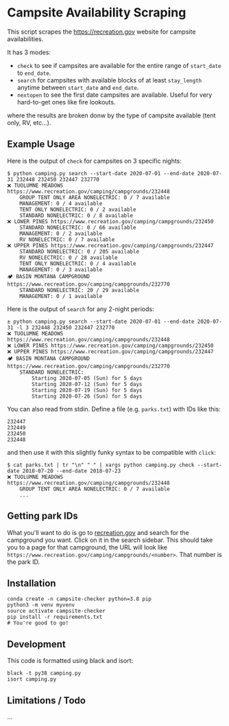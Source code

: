 # Campsite Availability Scraping

This script scrapes the https://recreation.gov website for campsite availabilities.

It has 3 modes:

- `check` to see if campsites are available for the entire range of `start_date` to `end_date`.
- `search` for campsites with available blocks of at least `stay_length` anytime between `start_date` and `end_date`.
- `nextopen` to see the first date campsites are available.  Useful for very hard-to-get ones like fire lookouts.

where the results are broken donw by the type of campsite available (tent only, RV, etc...).

## Example Usage

Here is the output of `check` for campsites on 3 specific nights:

```shell
$ python camping.py search --start-date 2020-07-01 --end-date 2020-07-31 232448 232450 232447 232770
❌ TUOLUMNE MEADOWS https://www.recreation.gov/camping/campgrounds/232448
    GROUP TENT ONLY AREA NONELECTRIC: 0 / 7 available
    MANAGEMENT: 0 / 4 available
    TENT ONLY NONELECTRIC: 0 / 2 available
    STANDARD NONELECTRIC: 0 / 8 available
❌ LOWER PINES https://www.recreation.gov/camping/campgrounds/232450
    STANDARD NONELECTRIC: 0 / 66 available
    MANAGEMENT: 0 / 2 available
    RV NONELECTRIC: 0 / 7 available
❌ UPPER PINES https://www.recreation.gov/camping/campgrounds/232447
    STANDARD NONELECTRIC: 0 / 205 available
    RV NONELECTRIC: 0 / 28 available
    TENT ONLY NONELECTRIC: 0 / 4 available
    MANAGEMENT: 0 / 3 available
🏕 BASIN MONTANA CAMPGROUND https://www.recreation.gov/camping/campgrounds/232770
    STANDARD NONELECTRIC: 20 / 29 available
    MANAGEMENT: 0 / 1 available
```

Here is the output of `search` for any 2-night periods:

```shell
± python camping.py search --start-date 2020-07-01 --end-date 2020-07-31 -l 3 232448 232450 232447 232770
❌ TUOLUMNE MEADOWS https://www.recreation.gov/camping/campgrounds/232448
❌ LOWER PINES https://www.recreation.gov/camping/campgrounds/232450
❌ UPPER PINES https://www.recreation.gov/camping/campgrounds/232447
🏕 BASIN MONTANA CAMPGROUND https://www.recreation.gov/camping/campgrounds/232770
    STANDARD NONELECTRIC:
        Starting 2020-07-05 (Sun) for 5 days
        Starting 2020-07-12 (Sun) for 5 days
        Starting 2020-07-19 (Sun) for 5 days
        Starting 2020-07-26 (Sun) for 5 days
```

You can also read from stdin. Define a file (e.g. `parks.txt`) with IDs like this:

```text
232447
232449
232450
232448
```

and then use it with this slightly funky syntax to be compatible with `click`:

```shell
$ cat parks.txt | tr "\n" " " | xargs python camping.py check --start-date 2018-07-20 --end-date 2018-07-23
❌ TUOLUMNE MEADOWS https://www.recreation.gov/camping/campgrounds/232448
    GROUP TENT ONLY AREA NONELECTRIC: 0 / 7 available
    ...
```

## Getting park IDs

What you'll want to do is go to [recreation.gov](https://recreation.gov) and search for the campground you want. Click on it in the search sidebar. This should take you to a page for that campground, the URL will look like `https://www.recreation.gov/camping/campgrounds/<number>`. That number is the park ID.

## Installation

```shell
conda create -n campsite-checker python=3.8 pip
python3 -m venv myvenv
source activate campsite-checker
pip install -r requirements.txt
# You're good to go!
```

## Development

This code is formatted using black and isort:

```shell
black -t py38 camping.py
isort camping.py
```

## Limitations / Todo

...
